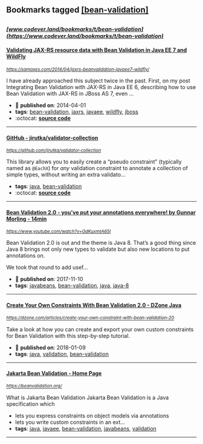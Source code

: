 ## Bookmarks tagged [[bean-validation]](https://www.codever.land/search?q=[bean-validation])

_<sup><sup>[www.codever.land/bookmarks/t/bean-validation](https://www.codever.land/bookmarks/t/bean-validation)</sup></sup>_
---
#### [Validating JAX-RS resource data with Bean Validation in Java EE 7 and WildFly](https://samaxes.com/2014/04/jaxrs-beanvalidation-javaee7-wildfly/)
_<sup>https://samaxes.com/2014/04/jaxrs-beanvalidation-javaee7-wildfly/</sup>_

I have already approached this subject twice in the past. First, on my post Integrating Bean Validation with JAX-RS in Java EE 6, describing how to use Bean Validation with JAX-RS in JBoss AS 7, even ...
* :calendar: **published on**: 2014-04-01
* **tags**: [bean-validation](../tagged/bean-validation.md), [jaxrs](../tagged/jaxrs.md), [javaee](../tagged/javaee.md), [wildfly](../tagged/wildfly.md), [jboss](../tagged/jboss.md)
* :octocat: **[source code](https://github.com/samaxes/jaxrs-beanvalidation-javaee7)**
---
#### [GitHub - jirutka/validator-collection](https://github.com/jirutka/validator-collection)
_<sup>https://github.com/jirutka/validator-collection</sup>_

This library allows you to easily create a “pseudo constraint” (typically named as `@EachX`) for _any_ validation constraint to annotate a collection of simple types, without writing an extra validato...
* **tags**: [java](../tagged/java.md), [bean-validation](../tagged/bean-validation.md)
* :octocat: **[source code](https://github.com/jirutka/validator-collection)**
---
#### [Bean Validation 2.0 - you’ve put your annotations everywhere! by Gunnar Morling - 14min](https://www.youtube.com/watch?v=GdKuxmtA65I)
_<sup>https://www.youtube.com/watch?v=GdKuxmtA65I</sup>_

Bean Validation 2.0 is out and the theme is Java 8. That’s a good thing since Java 8 brings not only new types to validate but also new locations to put annotations on.

We took that round to add usef...
* :calendar: **published on**: 2017-11-10
* **tags**: [javabeans](../tagged/javabeans.md), [bean-validation](../tagged/bean-validation.md), [java](../tagged/java.md), [java-8](../tagged/java-8.md)
---
#### [Create Your Own Constraints With Bean Validation 2.0 - DZone Java](https://dzone.com/articles/create-your-own-constraint-with-bean-validation-20)
_<sup>https://dzone.com/articles/create-your-own-constraint-with-bean-validation-20</sup>_

Take a look at how you can create and export your own custom constraints for Bean Validation with this step-by-step tutorial.
* :calendar: **published on**: 2018-01-09
* **tags**: [java](../tagged/java.md), [validation](../tagged/validation.md), [bean-validation](../tagged/bean-validation.md)
---
#### [Jakarta Bean Validation - Home Page](https://beanvalidation.org/)
_<sup>https://beanvalidation.org/</sup>_

What is Jakarta Bean Validation
Jakarta Bean Validation is a Java specification which
* lets you express constraints on object models via annotations
* lets you write custom constraints in an ext...
* **tags**: [java](../tagged/java.md), [javaee](../tagged/javaee.md), [bean-validation](../tagged/bean-validation.md), [javabeans](../tagged/javabeans.md), [validation](../tagged/validation.md)
---
